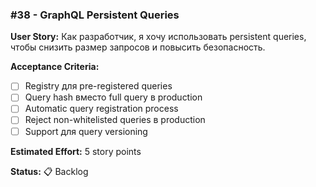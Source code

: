 ### #38 - GraphQL Persistent Queries

**User Story:**
Как разработчик, я хочу использовать persistent queries, чтобы снизить размер запросов и повысить безопасность.

**Acceptance Criteria:**
- [ ] Registry для pre-registered queries
- [ ] Query hash вместо full query в production
- [ ] Automatic query registration process
- [ ] Reject non-whitelisted queries в production
- [ ] Support для query versioning

**Estimated Effort:** 5 story points

**Status:** 📋 Backlog